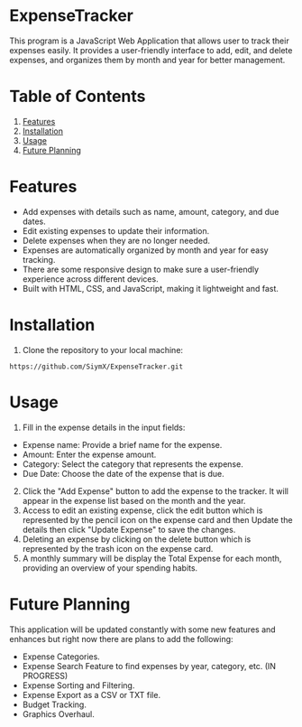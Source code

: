 # ExpenseTracker
This program is a JavaScript Web Application that allows user to track their expenses easily. It provides a 
user-friendly interface to add, edit, and delete expenses, and organizes them by month and year for better management.






# Table of Contents
1. [Features](#features)
2. [Installation](#installation)
3. [Usage](#usage)
4. [Future Planning](#future-planning)





# Features
- Add expenses with details such as name, amount, category, and due dates.
- Edit existing expenses to update their information.
- Delete expenses when they are no longer needed.
- Expenses are automatically organized by month and year for easy tracking.
- There are some responsive design to make sure a user-friendly experience across different devices.
- Built with HTML, CSS, and JavaScript, making it lightweight and fast.





# Installation
1. Clone the repository to your local machine:
```
https://github.com/SiymX/ExpenseTracker.git
```



# Usage
1. Fill in the expense details in the input fields:
 * Expense name: Provide a brief name for the expense.
 * Amount: Enter the expense amount.
 * Category: Select the category that represents the expense.
 * Due Date: Choose the date of the expense that is due.
2. Click the "Add Expense" button to add the expense to the tracker. It will appear in the expense list based on the month and the year.
3. Access to edit an existing expense, click the edit button which is represented by the pencil icon on the expense card and then Update the details then click "Update Expense" to save the changes.
4. Deleting an expense by clicking on the delete button which is represented by the trash icon on the expense card.
5. A monthly summary will be display the Total Expense for each month, providing an overview of your spending habits.




# Future Planning
This application will be updated constantly with some new features and enhances but right now there are plans to add the following:
- Expense Categories.
- Expense Search Feature to find expenses by year, category, etc. (IN PROGRESS)
- Expense Sorting and Filtering.
- Expense Export as a CSV or TXT file.
- Budget Tracking.
- Graphics Overhaul.
